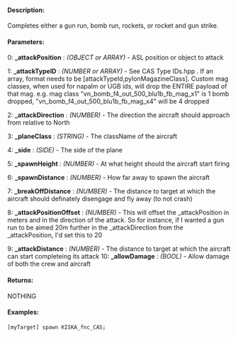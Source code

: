 #### Description:
Completes either a gun run, bomb run, rockets, or rocket and gun strike.

#### Parameters:
0: **_attackPosition** : *(OBJECT or ARRAY)* - ASL position or object to attack

1: **_attackTypeID** : *(NUMBER or ARRAY)* - See CAS Type IDs.hpp .
If an array, format needs to be [attackTypeId,pylonMagazineClass].
Custom mag classes, when used for napalm or UGB ids, will drop the ENTIRE payload
 of that mag. e.g. mag class "vn_bomb_f4_out_500_blu1b_fb_mag_x1" is 1 bomb dropped,
 "vn_bomb_f4_out_500_blu1b_fb_mag_x4" will be 4 dropped

2: **_attackDirection** : *(NUMBER)* - The direction the aircraft should approach from relative to North

3: **_planeClass** : *(STRING)* - The className of the aircraft

4: **_side** : *(SIDE)* - The side of the plane

5: **_spawnHeight** : *(NUMBER)* - At what height should the aircraft start firing

6: **_spawnDistance** : *(NUMBER)* - How far away to spawn the aircraft

7: **_breakOffDistance** : *(NUMBER)* - The distance to target at which the aircraft should definately disengage and fly away (to not crash)

8: **_attackPositionOffset** : *(NUMBER)* - This will offset the _attackPosition in meters and in the direction of the attack.
    So for instance, if I wanted a gun run to be aimed 20m further in the _attackDirection from the _attackPosition, I'd
     set this to 20

9: **_attackDistance** : *(NUMBER)* - The distance to target at which the aircraft can start completeing its attack
10: **_allowDamage** : *(BOOL)* - Allow damage of both the crew and aircraft

#### Returns:
NOTHING

#### Examples:
```sqf
[myTarget] spawn KISKA_fnc_CAS;
```

